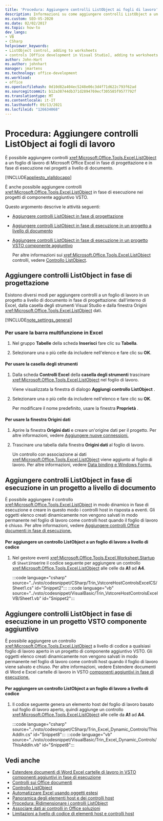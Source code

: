 ```yaml
---
title: 'Procedura: Aggiungere controlli ListObject ai fogli di lavoro'
description: Informazioni su come aggiungere controlli ListObject a un foglio Microsoft Office Excel in fase di progettazione e in fase di esecuzione nei progetti a livello di documento.
ms.custom: SEO-VS-2020
ms.date: 02/02/2017
ms.topic: how-to
dev_langs:
- VB
- CSharp
helpviewer_keywords:
- ListObject control, adding to worksheets
- controls [Office development in Visual Studio], adding to worksheets
author: John-Hart
ms.author: johnhart
manager: jmartens
ms.technology: office-development
ms.workload:
- office
ms.openlocfilehash: 0d10d82a404ec5248e06c3d4f71d622c793f62ad
ms.sourcegitcommit: b12a38744db371d2894769ecf305585f9577792f
ms.translationtype: MT
ms.contentlocale: it-IT
ms.lasthandoff: 09/13/2021
ms.locfileid: "126634068"
---
```

# <a name="how-to-add-listobject-controls-to-worksheets"></a>Procedura: Aggiungere controlli ListObject ai fogli di lavoro
  È possibile aggiungere controlli <xref:Microsoft.Office.Tools.Excel.ListObject> a un foglio di lavoro di Microsoft Office Excel in fase di progettazione e in fase di esecuzione nei progetti a livello di documento.

 [!INCLUDE[appliesto_xlalldocapp](../vsto/includes/appliesto-xlalldocapp-md.md)]

 È anche possibile aggiungere controlli <xref:Microsoft.Office.Tools.Excel.ListObject> in fase di esecuzione nei progetti di componente aggiuntivo VSTO.

 Questo argomento descrive le attività seguenti:

- [Aggiungere controlli ListObject in fase di progettazione](#designtime)

- [Aggiungere controlli ListObject in fase di esecuzione in un progetto a livello di documento](#runtimedoclevel)

- [Aggiungere controlli ListObject in fase di esecuzione in un progetto VSTO componente aggiuntivo](#runtimeaddin)

  Per altre informazioni sui <xref:Microsoft.Office.Tools.Excel.ListObject> controlli, vedere [Controllo ListObject](../vsto/listobject-control.md).

## <a name="add-listobject-controls-at-design-time"></a><a name="designtime"></a> Aggiungere controlli ListObject in fase di progettazione
 Esistono diversi modi per aggiungere controlli a un foglio di lavoro in un progetto a livello di documento in fase di progettazione: dall'interno di Excel, dalla casella degli strumenti Visual Studio e dalla finestra Origini <xref:Microsoft.Office.Tools.Excel.ListObject> dati.  

 [!INCLUDE[note_settings_general](../sharepoint/includes/note-settings-general-md.md)]

### <a name="to-use-the-ribbon-in-excel"></a>Per usare la barra multifunzione in Excel

1. Nel gruppo **Tabelle** della scheda **Inserisci** fare clic su **Tabella**.

2. Selezionare una o più celle da includere nell'elenco e fare clic su **OK**.

#### <a name="to-use-the-toolbox"></a>Per usare la casella degli strumenti

1. Dalla scheda **Controlli Excel** della **casella degli strumenti** trascinare <xref:Microsoft.Office.Tools.Excel.ListObject> nel foglio di lavoro.

     Viene visualizzata la finestra di dialogo **Aggiungi controllo ListObject** .

2. Selezionare una o più celle da includere nell'elenco e fare clic su **OK**.

     Per modificare il nome predefinito, usare la finestra **Proprietà** .

#### <a name="to-use-the-data-sources-window"></a>Per usare la finestra Origini dati

1. Aprire la finestra **Origini dati** e creare un'origine dati per il progetto. Per altre informazioni, vedere [Aggiungere nuove connessioni.](../data-tools/add-new-connections.md)

2. Trascinare una tabella dalla finestra **Origini dati** al foglio di lavoro.

     Un controllo con associazione ai dati <xref:Microsoft.Office.Tools.Excel.ListObject> viene aggiunto al foglio di lavoro. Per altre informazioni, vedere [Data binding e Windows Forms.](/dotnet/framework/winforms/data-binding-and-windows-forms)

## <a name="add-listobject-controls-at-run-time-in-a-document-level-project"></a><a name="runtimedoclevel"></a> Aggiungere controlli ListObject in fase di esecuzione in un progetto a livello di documento
 È possibile aggiungere il controllo <xref:Microsoft.Office.Tools.Excel.ListObject> in modo dinamico in fase di esecuzione e creare in questo modo i controlli host in risposta a eventi. Gli oggetti elenco creati dinamicamente non vengono salvati in modo permanente nel foglio di lavoro come controlli host quando il foglio di lavoro è chiuso. Per altre informazioni, vedere [Aggiungere controlli Office documenti in fase di esecuzione.](../vsto/adding-controls-to-office-documents-at-run-time.md)

#### <a name="to-add-a-listobject-control-to-a-worksheet-programmatically"></a>Per aggiungere un controllo ListObject a un foglio di lavoro a livello di codice

1. Nel gestore eventi <xref:Microsoft.Office.Tools.Excel.Worksheet.Startup> di `Sheet1`inserire il codice seguente per aggiungere un controllo <xref:Microsoft.Office.Tools.Excel.ListObject> alle celle da **A1** ad **A4**.

     :::code language="csharp" source="../vsto/codesnippet/CSharp/Trin_VstcoreHostControlsExcelCS/Sheet1.cs" id="Snippet2":::
     :::code language="vb" source="../vsto/codesnippet/VisualBasic/Trin_VstcoreHostControlsExcelVB/Sheet1.vb" id="Snippet2":::

## <a name="add-listobject-controls-at-run-time-in-a-vsto-add-in-project"></a><a name="runtimeaddin"></a>Aggiungere controlli ListObject in fase di esecuzione in un progetto VSTO componente aggiuntivo
 È possibile aggiungere un controllo <xref:Microsoft.Office.Tools.Excel.ListObject> a livello di codice a qualsiasi foglio di lavoro aperto in un progetto di componente aggiuntivo VSTO. Gli oggetti elenco creati dinamicamente non vengono salvati in modo permanente nel foglio di lavoro come controlli host quando il foglio di lavoro viene salvato e chiuso. Per altre informazioni, vedere Estendere documenti di Word e Excel cartelle di lavoro in VSTO [componenti aggiuntivi in fase di esecuzione.](../vsto/extending-word-documents-and-excel-workbooks-in-vsto-add-ins-at-run-time.md)

#### <a name="to-add-a-listobject-control-to-a-worksheet-programmatically"></a>Per aggiungere un controllo ListObject a un foglio di lavoro a livello di codice

1. Il codice seguente genera un elemento host del foglio di lavoro basato sul foglio di lavoro aperto, quindi aggiunge un controllo <xref:Microsoft.Office.Tools.Excel.ListObject> alle celle da **A1** ad **A4**.

     :::code language="csharp" source="../vsto/codesnippet/CSharp/Trin_Excel_Dynamic_Controls/ThisAddIn.cs" id="Snippet8":::
     :::code language="vb" source="../vsto/codesnippet/VisualBasic/Trin_Excel_Dynamic_Controls/ThisAddIn.vb" id="Snippet8":::

## <a name="see-also"></a>Vedi anche
- [Estendere documenti di Word Excel cartelle di lavoro in VSTO componenti aggiuntivi in fase di esecuzione](../vsto/extending-word-documents-and-excel-workbooks-in-vsto-add-ins-at-run-time.md)
- [Controlli sui Office documenti](../vsto/controls-on-office-documents.md)
- [Controllo ListObject](../vsto/listobject-control.md)
- [Automatizzare Excel usando oggetti estesi](../vsto/automating-excel-by-using-extended-objects.md)
- [Panoramica degli elementi host e dei controlli host](../vsto/host-items-and-host-controls-overview.md)
- [Procedura: Ridimensionare i controlli ListObject](../vsto/how-to-resize-listobject-controls.md)
- [Associare dati ai controlli in Office soluzioni](../vsto/binding-data-to-controls-in-office-solutions.md)
- [Limitazioni a livello di codice di elementi host e controlli host](../vsto/programmatic-limitations-of-host-items-and-host-controls.md)

